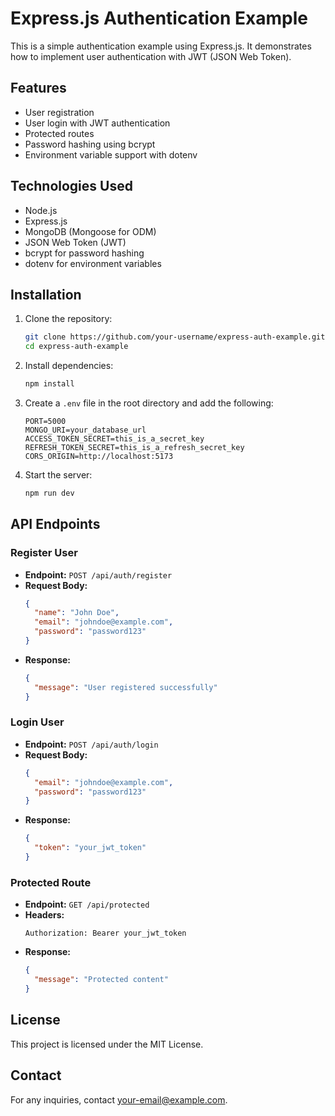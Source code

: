 # Express.js Authentication Example

This is a simple authentication example using Express.js. It demonstrates how to implement user authentication with JWT (JSON Web Token).

## Features
- User registration
- User login with JWT authentication
- Protected routes
- Password hashing using bcrypt
- Environment variable support with dotenv

## Technologies Used
- Node.js
- Express.js
- MongoDB (Mongoose for ODM)
- JSON Web Token (JWT)
- bcrypt for password hashing
- dotenv for environment variables

## Installation

1. Clone the repository:
   ```sh
   git clone https://github.com/your-username/express-auth-example.git
   cd express-auth-example
   ```

2. Install dependencies:
   ```sh
   npm install
   ```

3. Create a `.env` file in the root directory and add the following:
   ```env
   PORT=5000
   MONGO_URI=your_database_url
   ACCESS_TOKEN_SECRET=this_is_a_secret_key
   REFRESH_TOKEN_SECRET=this_is_a_refresh_secret_key
   CORS_ORIGIN=http://localhost:5173
   ```

4. Start the server:
   ```sh
   npm run dev
   ```

## API Endpoints

### Register User
- **Endpoint:** `POST /api/auth/register`
- **Request Body:**
  ```json
  {
    "name": "John Doe",
    "email": "johndoe@example.com",
    "password": "password123"
  }
  ```
- **Response:**
  ```json
  {
    "message": "User registered successfully"
  }
  ```

### Login User
- **Endpoint:** `POST /api/auth/login`
- **Request Body:**
  ```json
  {
    "email": "johndoe@example.com",
    "password": "password123"
  }
  ```
- **Response:**
  ```json
  {
    "token": "your_jwt_token"
  }
  ```

### Protected Route
- **Endpoint:** `GET /api/protected`
- **Headers:**
  ```
  Authorization: Bearer your_jwt_token
  ```
- **Response:**
  ```json
  {
    "message": "Protected content"
  }
  ```

## License
This project is licensed under the MIT License.

## Contact
For any inquiries, contact [your-email@example.com](mailto:your-email@example.com).


